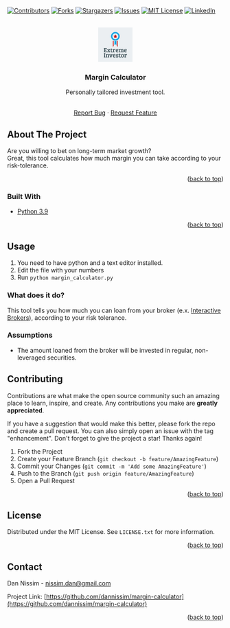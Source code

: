 <div id="top"></div>


<!-- PROJECT SHIELDS -->
<!--
*** I'm using markdown "reference style" links for readability.
*** Reference links are enclosed in brackets [ ] instead of parentheses ( ).
*** See the bottom of this document for the declaration of the reference variables
*** for contributors-url, forks-url, etc. This is an optional, concise syntax you may use.
*** https://www.markdownguide.org/basic-syntax/#reference-style-links
-->
[![Contributors][contributors-shield]][contributors-url]
[![Forks][forks-shield]][forks-url]
[![Stargazers][stars-shield]][stars-url]
[![Issues][issues-shield]][issues-url]
[![MIT License][license-shield]][license-url]
[![LinkedIn][linkedin-shield]][linkedin-url]



<!-- PROJECT LOGO -->
<br />
<div align="center">
  <a href="https://github.com/dannissim/margin-calculator">
    <img src="images/logo.png" alt="Logo" width="80" height="80">
  </a>

<h3 align="center">Margin Calculator</h3>
  Personally tailored investment tool.
  <p align="center">
    <br />
    <a href="https://github.com/dannissim/margin-calculator/issues">Report Bug</a>
    ·
    <a href="https://github.com/dannissim/margin-calculator/issues">Request Feature</a>
  </p>
</div>



<!-- ABOUT THE PROJECT -->
## About The Project

Are you willing to bet on long-term market growth?  
Great, this tool calculates how much margin
you can take according to your risk-tolerance.

<p align="right">(<a href="#top">back to top</a>)</p>



### Built With

* [Python 3.9](https://python.org/)


<p align="right">(<a href="#top">back to top</a>)</p>


## Usage

1. You need to have python and a text editor installed. 
2. Edit the file with your numbers
3. Run `python margin_calculator.py`

### What does it do?
This tool tells you how much you can loan from your broker (e.x. [Interactive Brokers](https://www.interactivebrokers.com/en/home.php)),
according to your risk tolerance.

### Assumptions
* The amount loaned from the broker will be invested in regular, non-leveraged securities. 

<!-- CONTRIBUTING -->
## Contributing

Contributions are what make the open source community such an amazing place to learn, inspire, and create. Any contributions you make are **greatly appreciated**.

If you have a suggestion that would make this better, please fork the repo and create a pull request. You can also simply open an issue with the tag "enhancement".
Don't forget to give the project a star! Thanks again!

1. Fork the Project
2. Create your Feature Branch (`git checkout -b feature/AmazingFeature`)
3. Commit your Changes (`git commit -m 'Add some AmazingFeature'`)
4. Push to the Branch (`git push origin feature/AmazingFeature`)
5. Open a Pull Request

<p align="right">(<a href="#top">back to top</a>)</p>



<!-- LICENSE -->
## License

Distributed under the MIT License. See `LICENSE.txt` for more information.

<p align="right">(<a href="#top">back to top</a>)</p>



<!-- CONTACT -->
## Contact

Dan Nissim - nissim.dan@gmail.com

Project Link: [https://github.com/dannissim/margin-calculator](https://github.com/dannissim/margin-calculator)

<p align="right">(<a href="#top">back to top</a>)</p>


<!-- MARKDOWN LINKS & IMAGES -->
<!-- https://www.markdownguide.org/basic-syntax/#reference-style-links -->
[contributors-shield]: https://img.shields.io/github/contributors/dannissim/margin-calculator.svg?style=for-the-badge
[contributors-url]: https://github.com/dannissim/margin-calculator/graphs/contributors
[forks-shield]: https://img.shields.io/github/forks/dannissim/margin-calculator.svg?style=for-the-badge
[forks-url]: https://github.com/dannissim/margin-calculator/network/members
[stars-shield]: https://img.shields.io/github/stars/dannissim/margin-calculator.svg?style=for-the-badge
[stars-url]: https://github.com/dannissim/margin-calculator/stargazers
[issues-shield]: https://img.shields.io/github/issues/dannissim/margin-calculator.svg?style=for-the-badge
[issues-url]: https://github.com/dannissim/margin-calculator/issues
[license-shield]: https://img.shields.io/github/license/dannissim/margin-calculator.svg?style=for-the-badge
[license-url]: https://github.com/dannissim/margin-calculator/blob/master/LICENSE.txt
[linkedin-shield]: https://img.shields.io/badge/-LinkedIn-black.svg?style=for-the-badge&logo=linkedin&colorB=555
[linkedin-url]: https://linkedin.com/in/dan-nissim-2558a785
[product-screenshot]: images/screenshot.png